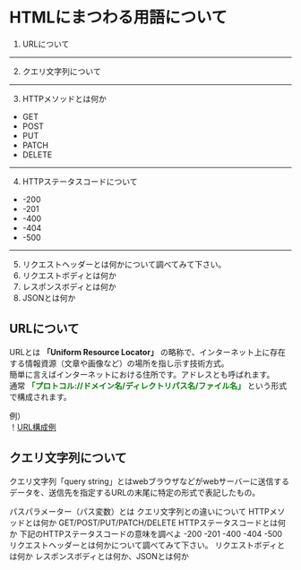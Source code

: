 # __HTMLにまつわる用語について__

1. URLについて  
***
2. クエリ文字列について
***
3. HTTPメソッドとは何か
  * GET  
  * POST  
  * PUT  
  * PATCH  
  * DELETE  
***  
4. HTTPステータスコードについて
  * -200
  * -201
  * -400
  * -404
  * -500  
***  
5. リクエストヘッダーとは何かについて調べてみて下さい。
6. リクエストボディとは何か
7. レスポンスボディとは何か
8. JSONとは何か


## URLについて

URLとは __「Uniform Resource Locator」__ の略称で、インターネット上に存在する情報資源（文章や画像など）の場所を指し示す技術方式。  
簡単に言えばインターネットにおける住所です。アドレスとも呼ばれます。  
通常 __<font color ="green">「プロトコル://ドメイン名/ディレクトリパス名/ファイル名」</font>__ という形式で構成されます。  

例）  
！[URL構成例](URL.webp) 


## クエリ文字列について

クエリ文字列「query string」とはwebブラウザなどがwebサーバーに送信するデータを、送信先を指定するURLの末尾に特定の形式で表記したもの。　　

パスパラメーター（パス変数）とは
クエリ文字列との違いについて
HTTPメソッドとは何か
GET/POST/PUT/PATCH/DELETE
HTTPステータスコードとは何か
下記のHTTPステータスコードの意味を調べよ
-200
-201
-400
-404
-500
リクエストヘッダーとは何かについて調べてみて下さい。
リクエストボディとは何か
レスポンスボディとは何か、JSONとは何か
